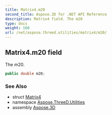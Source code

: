 ```yaml
---
title: Matrix4.m20
second_title: Aspose.3D for .NET API Reference
description: Matrix4 field. The m20
type: docs
weight: 160
url: /net/aspose.threed.utilities/matrix4/m20/
---
```

## Matrix4.m20 field

The m20.

```csharp
public double m20;
```

### See Also

* struct [Matrix4](../)
* namespace [Aspose.ThreeD.Utilities](../../../aspose.threed.utilities/)
* assembly [Aspose.3D](../../../)


